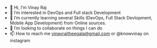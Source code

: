 - 👋 Hi, I’m Vinay Raj
- 👀 I’m interested in DevOps and Full stack Development 
- 🌱 I’m currently learning several Skills (DevOps, Full Stack Devlopment, Mobile App Development) from Online sources.
- 💞️ I’m looking to collaborate on things I can do
- 📫 How to reach me vinayrajtheegala@gmail.com or @knowvinay on instagram

<!---
Vinay541/Vinay541 is a ✨ special ✨ repository because its `README.md` (this file) appears on your GitHub profile.
You can click the Preview link to take a look at your changes.
--->
